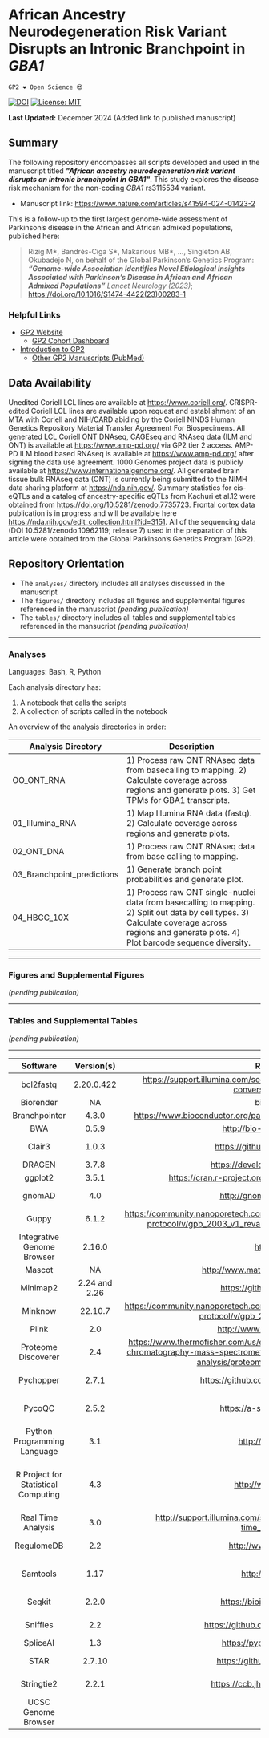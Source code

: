 # African Ancestry Neurodegeneration Risk Variant Disrupts an Intronic Branchpoint in *GBA1*

`GP2 ❤️ Open Science 😍`

[![DOI](https://zenodo.org/badge/741747163.svg)](https://zenodo.org/doi/10.5281/zenodo.10484208)
[![License: MIT](https://img.shields.io/badge/License-MIT-yellow.svg)](https://opensource.org/licenses/MIT)

**Last Updated:** December 2024 (Added link to published manuscript)

## Summary
The following repository encompasses all scripts developed and used in the manuscript titled _**"African ancestry neurodegeneration risk variant disrupts an intronic branchpoint in GBA1"**_. This study explores the disease risk mechanism for the non-coding _GBA1_ rs3115534 variant. 

* Manuscript link: https://www.nature.com/articles/s41594-024-01423-2

This is a follow-up to the first largest genome-wide assessment of Parkinson’s disease in the African and African admixed populations, published here:

> Rizig M*, Bandrés-Ciga S*, Makarious MB*, ..., Singleton AB, Okubadejo N, on behalf of the Global Parkinson’s Genetics Program: _**“Genome-wide Association Identifies Novel Etiological Insights Associated with Parkinson’s Disease in African and African Admixed Populations”**_ *Lancet Neurology (2023)*; https://doi.org/10.1016/S1474-4422(23)00283-1 

### Helpful Links 
- [GP2 Website](https://gp2.org/)
    - [GP2 Cohort Dashboard](https://gp2.org/cohort-dashboard-advanced/)
- [Introduction to GP2](https://movementdisorders.onlinelibrary.wiley.com/doi/10.1002/mds.28494)
    - [Other GP2 Manuscripts (PubMed)](https://pubmed.ncbi.nlm.nih.gov/?term=%22global+parkinson%27s+genetics+program%22)

## Data Availability

Unedited Coriell LCL lines are available at https://www.coriell.org/. CRISPR-edited Coriell LCL lines are available upon request and establishment of an MTA with Coriell and NIH/CARD abiding by the Coriell NINDS Human Genetics Repository Material Transfer Agreement For Biospecimens. All generated LCL Coriell ONT DNAseq, CAGEseq and RNAseq data (ILM and ONT) is available at https://www.amp-pd.org/ via GP2 tier 2 access. AMP-PD ILM blood based RNAseq is available at https://www.amp-pd.org/ after signing the data use agreement. 1000 Genomes project data is publicly available at https://www.internationalgenome.org/. All generated brain tissue bulk RNAseq data (ONT) is currently being submitted to the NIMH data sharing platform at https://nda.nih.gov/. Summary statistics for cis-eQTLs and a catalog of ancestry-specific eQTLs from Kachuri et al.12 were obtained from https://doi.org/10.5281/zenodo.7735723. Frontal cortex data publication is in progress and will be available here https://nda.nih.gov/edit_collection.html?id=3151. All of the sequencing data (DOI 10.5281/zenodo.10962119; release 7) used in the preparation of this article were obtained from the Global Parkinson’s Genetics Program (GP2).

## Repository Orientation
- The `analyses/` directory includes all analyses discussed in the manuscript
- The `figures/` directory includes all figures and supplemental figures referenced in the manuscript *(pending publication)*
- The `tables/` directory includes all tables and supplemental tables referenced in the mansucript *(pending publication)*

---

### Analyses

Languages: Bash, R, Python

Each analysis directory has:
1. A notebook that calls the scripts
2. A collection of scripts called in the notebook

An overview of the analysis directories in order:

| Analysis Directory                   | Description                                                                                                                                                                                          |
|----------------------------|--------------------------------------------------------------------------------------------------------------------------------------------------------------------------------------------------|
| OO_ONT_RNA                 | 1) Process raw ONT RNAseq data from basecalling to mapping. 2) Calculate coverage across regions and generate plots. 3) Get TPMs for GBA1 transcripts.                                           |
| 01_Illumina_RNA            | 1) Map Illumina RNA data (fastq). 2) Calculate coverage across regions and generate plots.                                                                                                       |
| 02_ONT_DNA                 | 1) Process raw ONT RNAseq data from base calling to mapping.                                                                                                                                     |
| 03_Branchpoint_predictions | 1) Generate branch point probabilities and generate plot.                                                                                                                                              |
| 04_HBCC_10X                | 1) Process raw ONT single-nuclei data from basecalling to mapping. 2) Split out data by cell types. 3) Calculate coverage across regions and generate plots. 4) Plot barcode sequence diversity. |

---
### Figures and Supplemental Figures

*(pending publication)*

---
### Tables and Supplemental Tables 

*(pending publication)*

---

| Software                            | Version(s)    | Resource URL                                                                                                                                                                                  | RRID            | Notes                                                                                                                           |
|:-----------------------------------:|:-------------:|:---------------------------------------------------------------------------------------------------------------------------------------------------------------------------------------------:|:---------------:|:-------------------------------------------------------------------------------------------------------------------------------:|
| bcl2fastq                           | 2.20.0.422    | https://support.illumina.com/sequencing/sequencing_software/bcl2fastq-conversion-software.html                                                                                                | RRID:SCR_015058 | Convert Illumina binary files to FASTQ                                                                                          |
| Biorender                           | NA            | biorender.com                                                                                                                                                                                 | RRID:SCR_018361 | Generate Figure 6                                                                                                               |
| Branchpointer                       | 4.3.0         | https://www.bioconductor.org/packages/release/bioc/html/branchpointer.html                                                                                                                    | NA              | Branchpoint prediction algorithm                                                                                                |
| BWA                                 | 0.5.9         | http://bio-bwa.sourceforge.net/                                                                                                                                                               | RRID:SCR_010910 | Mapping  of CAGE-seq data                                                                                                       |
| Clair3                              | 1.0.3         | https://github.com/HKU-BAL/Clair3                                                                                                                                                             | NA              | Small variant calling for long-read DNA sequencing                                                                              |
| DRAGEN                              | 3.7.8         | https://developer.illumina.com/dragen                                                                                                                                                         | NA              | Variant caller for Illumina data                                                                                                |
| ggplot2                             | 3.5.1         | https://cran.r-project.org/web/packages/ggplot2/index.html                                                                                                                                    | RRID:SCR_014601 | Generation of R figures                                                                                                         |
| gnomAD                              | 4.0           | http://gnomad.broadinstitute.org/                                                                                                                                                             | RRID:SCR_014964 | Exploration of reported GBA1 variants                                                                                           |
| Guppy                               | 6.1.2         | https://community.nanoporetech.com/docs/prepare/library_prep_protocols/Guppy-protocol/v/gpb_2003_v1_revax_14dec2018/guppy-software-overview                                                   | RRID:SCR_023196 | Basecalling Oxford Nanopore R9.4.1 files                                                                                        |
| Integrative Genome Browser          | 2.16.0        | https://igv.org/                                                                                                                                                                              | RRID:SCR_011793 | Visualization of mapped sequenced files and transcripts                                                                         |
| Mascot                              | NA            | http://www.matrixscience.com/server.html                                                                                                                                                      | RRID:SCR_014322 | Protein search engine                                                                                                           |
| Minimap2                            | 2.24 and 2.26 | https://github.com/lh3/minimap2                                                                                                                                                               | RRID:SCR_018550 | Mapping of long-read sequencing files                                                                                           |
| Minknow                             | 22.10.7       | https://community.nanoporetech.com/docs/prepare/library_prep_protocols/Guppy-protocol/v/gpb_2003_v1_revao_14dec2018                                                                           | RRID:SCR_023196 | Oxford Nanopore sequencing software                                                                                             |
| Plink                               | 2.0           | http://www.nitrc.org/projects/plink                                                                                                                                                           | RRID:SCR_001757 | Extracting rs3115534 genotypes                                                                                                  |
| Proteome Discoverer                 | 2.4           | https://www.thermofisher.com/us/en/home/industrial/mass-spectrometry/liquid-chromatography-mass-spectrometry-lc-ms/lc-ms-software/multi-omics-data-analysis/proteome-discoverer-software.html | RRID:SCR_014477 | Protein database search                                                                                                         |
| Pychopper                           | 2.7.1         | https://github.com/epi2me-labs/pychopper                                                                                                                                                      | RRID:SCR_018966 | Identify, orient, and trim Oxford Nanopore cDNA full length reads                                                               |
| PycoQC                              | 2.5.2         | https://a-slide.github.io/pycoQC/                                                                                                                                                             | RRID:SCR_024185 | Generate quality reports for Oxford Nanopore sequencing runs                                                                    |
| Python Programming Language         | 3.1           | http://www.python.org/                                                                                                                                                                        | RRID:SCR_008394 | pandas;seqio; Used for sorting through fastq files and data manipulation                                                        |
| R Project for Statistical Computing | 4.3           | http://www.r-project.org/                                                                                                                                                                     | RRID:SCR_001905 | branchpointer;dplyr;ggplot2;Used for generating coverage plots, running regression, and calculating branch point probabilities. |
| Real Time Analysis                  | 3.0           | http://support.illumina.com/sequencing/sequencing_software/real-time_analysis_rta.html                                                                                                        | RRID:SCR_014332 | Basecall raw images generated by Illumina                                                                                       |
| RegulomeDB                          | 2.2           | http://www.regulomedb.org/                                                                                                                                                                    | RRID:SCR_017905 | Assess elements in non-coding regions                                                                                           |
| Samtools                            | 1.17          | http://www.htslib.org/                                                                                                                                                                        | RRID:SCR_002105 | Calculate sequencing depth, subset bams, convert bams to fastq                                                                  |
| Seqkit                              | 2.2.0         | https://bioinf.shenwei.me/seqkit/                                                                                                                                                             | RRID:SCR_018926 | Generate sequencing statistics from Oxford Nanopore raw data                                                                    |
| Sniffles                            | 2.2           | https://github.com/fritzsedlazeck/Sniffles                                                                                                                                                    | RRID:SCR_017619 | Call structural variants from long-read data                                                                                    |
| SpliceAI                            | 1.3           | https://pypi.org/project/spliceai/                                                                                                                                                            | RRID:SCR_024532 | Predict splice junctions in mRNA                                                                                                |
| STAR                                | 2.7.10        | https://github.com/alexdobin/STAR                                                                                                                                                             | RRID:SCR_004463 | Mapping of short-read sequencing files                                                                                          |
| Stringtie2                          | 2.2.1         | https://ccb.jhu.edu/software/stringtie/                                                                                                                                                       | RRID:SCR_016323 | Transcript calling and quantification                                                                                           |
| UCSC Genome Browser                 |               |                                                                                                                                                                                               |                 |                                                                                                                                 |
